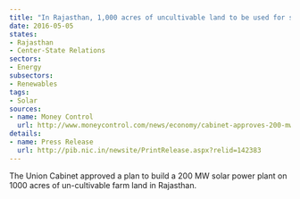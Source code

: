 ```yaml
---
title: "In Rajasthan, 1,000 acres of uncultivable land to be used for solar power plant"
date: 2016-05-05
states:
- Rajasthan
- Center-State Relations
sectors:
- Energy
subsectors:
- Renewables
tags:
- Solar
sources:
- name: Money Control
  url: http://www.moneycontrol.com/news/economy/cabinet-approves-200-mw-solar-project-at-jetsarrajasthan_6433721.html
details:
- name: Press Release
  url: http://pib.nic.in/newsite/PrintRelease.aspx?relid=142383
---
```


The Union Cabinet approved a plan to build a 200 MW solar power plant on 1000 acres of un-cultivable farm land in Rajasthan.
